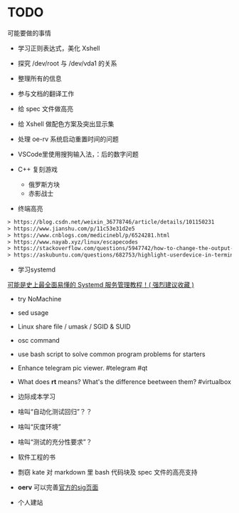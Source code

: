 
# TODO

可能要做的事情

- 学习正则表达式，美化 Xshell
- 探究 /dev/root 与 /dev/vda1 的关系
- 整理所有的信息
- 参与文档的翻译工作
- 给 spec 文件做高亮
- 给 Xshell 做配色方案及突出显示集
- 处理 oe-rv 系统启动重置时间的问题
- VSCode里使用搜狗输入法，：后的数字问题

- C++ 复刻游戏
  - 俄罗斯方块
  - 赤影战士

- 终端高亮

```default
> https://blog.csdn.net/weixin_36778746/article/details/101150231
> https://www.jianshu.com/p/11c53e31d2e5
> https://www.cnblogs.com/medicinebl/p/6524281.html
> https://www.nayab.xyz/linux/escapecodes
> https://stackoverflow.com/questions/5947742/how-to-change-the-output-color-of-echo-in-linux
> https://askubuntu.com/questions/682753/highlight-userdevice-in-terminal
```

- 学习systemd

[可能是史上最全面易懂的 Systemd 服务管理教程！( 强烈建议收藏 )](https://cloud.tencent.com/developer/article/1516125)

- try NoMachine

- sed usage

- Linux share file / umask / SGID & SUID

- osc command

- use bash script to solve common program problems for starters

- Enhance telegram pic viewer. #telegram #qt

- What does **rt** means? What's the difference beetween them? #virtualbox

- 边际成本学习

- 啥叫“自动化测试回归”？？

- 啥叫“灰度环境”

- 啥叫“测试的充分性要求”？

- 软件工程的书

- 剽窃 kate 对 markdown 里 bash 代码块及 spec 文件的高亮支持

- **oerv** 可以完善[官方的sig页面](https://www.openeuler.org/zh/sig/sig-list/sig-detail.html?id=43&name=sig-RISC-V&mail=dev%40openeuler.org)

- 个人建站
